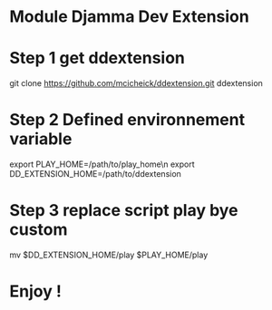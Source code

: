 # Module Djamma Dev Extension
# Step 1 get ddextension
git clone https://github.com/mcicheick/ddextension.git ddextension

# Step 2 Defined environnement variable
export PLAY_HOME=/path/to/play_home\n
export DD_EXTENSION_HOME=/path/to/ddextension

# Step 3 replace script play bye custom
mv $DD_EXTENSION_HOME/play $PLAY_HOME/play

# Enjoy !

